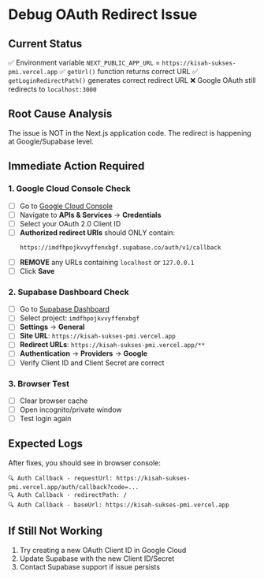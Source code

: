 # Debug OAuth Redirect Issue

## Current Status
✅ Environment variable `NEXT_PUBLIC_APP_URL` = `https://kisah-sukses-pmi.vercel.app`
✅ `getUrl()` function returns correct URL
✅ `getLoginRedirectPath()` generates correct redirect URL
❌ Google OAuth still redirects to `localhost:3000`

## Root Cause Analysis
The issue is NOT in the Next.js application code. The redirect is happening at Google/Supabase level.

## Immediate Action Required

### 1. Google Cloud Console Check
- [ ] Go to [Google Cloud Console](https://console.cloud.google.com/)
- [ ] Navigate to **APIs & Services** → **Credentials**
- [ ] Select your OAuth 2.0 Client ID
- [ ] **Authorized redirect URIs** should ONLY contain:
  ```
  https://imdfhpojkvvyffenxbgf.supabase.co/auth/v1/callback
  ```
- [ ] **REMOVE** any URLs containing `localhost` or `127.0.0.1`
- [ ] Click **Save**

### 2. Supabase Dashboard Check
- [ ] Go to [Supabase Dashboard](https://supabase.com/dashboard)
- [ ] Select project: `imdfhpojkvvyffenxbgf`
- [ ] **Settings** → **General**
- [ ] **Site URL**: `https://kisah-sukses-pmi.vercel.app`
- [ ] **Redirect URLs**: `https://kisah-sukses-pmi.vercel.app/**`
- [ ] **Authentication** → **Providers** → **Google**
- [ ] Verify Client ID and Client Secret are correct

### 3. Browser Test
- [ ] Clear browser cache
- [ ] Open incognito/private window
- [ ] Test login again

## Expected Logs
After fixes, you should see in browser console:
```
🔍 Auth Callback - requestUrl: https://kisah-sukses-pmi.vercel.app/auth/callback?code=...
🔍 Auth Callback - redirectPath: /
🔍 Auth Callback - baseUrl: https://kisah-sukses-pmi.vercel.app
```

## If Still Not Working
1. Try creating a new OAuth Client ID in Google Cloud
2. Update Supabase with the new Client ID/Secret
3. Contact Supabase support if issue persists

